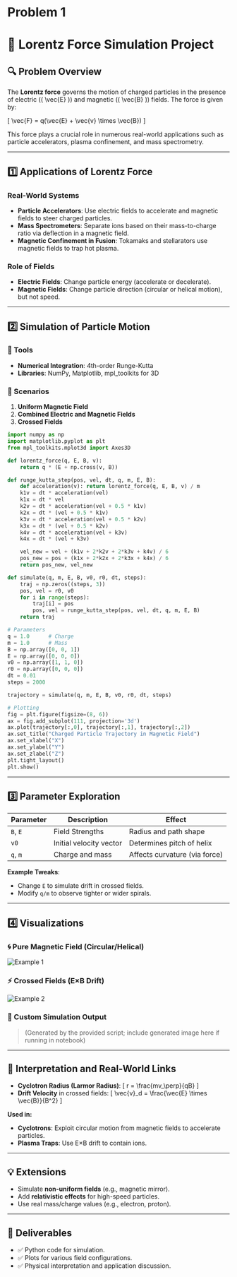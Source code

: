 # Problem 1

# 🚀 Lorentz Force Simulation Project

## 🔍 Problem Overview

The **Lorentz force** governs the motion of charged particles in the presence of electric (\( \vec{E} \)) and magnetic (\( \vec{B} \)) fields. The force is given by:

\[
\vec{F} = q(\vec{E} + \vec{v} \times \vec{B})
\]

This force plays a crucial role in numerous real-world applications such as particle accelerators, plasma confinement, and mass spectrometry.

---

## 1️⃣ Applications of Lorentz Force

### Real-World Systems

- **Particle Accelerators**: Use electric fields to accelerate and magnetic fields to steer charged particles.
- **Mass Spectrometers**: Separate ions based on their mass-to-charge ratio via deflection in a magnetic field.
- **Magnetic Confinement in Fusion**: Tokamaks and stellarators use magnetic fields to trap hot plasma.

### Role of Fields

- **Electric Fields**: Change particle energy (accelerate or decelerate).
- **Magnetic Fields**: Change particle direction (circular or helical motion), but not speed.

---

## 2️⃣ Simulation of Particle Motion

### 🔧 Tools

- **Numerical Integration**: 4th-order Runge-Kutta
- **Libraries**: NumPy, Matplotlib, mpl_toolkits for 3D

### 🧪 Scenarios

1. **Uniform Magnetic Field**
2. **Combined Electric and Magnetic Fields**
3. **Crossed Fields**

```python
import numpy as np
import matplotlib.pyplot as plt
from mpl_toolkits.mplot3d import Axes3D

def lorentz_force(q, E, B, v):
    return q * (E + np.cross(v, B))

def runge_kutta_step(pos, vel, dt, q, m, E, B):
    def acceleration(v): return lorentz_force(q, E, B, v) / m
    k1v = dt * acceleration(vel)
    k1x = dt * vel
    k2v = dt * acceleration(vel + 0.5 * k1v)
    k2x = dt * (vel + 0.5 * k1v)
    k3v = dt * acceleration(vel + 0.5 * k2v)
    k3x = dt * (vel + 0.5 * k2v)
    k4v = dt * acceleration(vel + k3v)
    k4x = dt * (vel + k3v)

    vel_new = vel + (k1v + 2*k2v + 2*k3v + k4v) / 6
    pos_new = pos + (k1x + 2*k2x + 2*k3x + k4x) / 6
    return pos_new, vel_new

def simulate(q, m, E, B, v0, r0, dt, steps):
    traj = np.zeros((steps, 3))
    pos, vel = r0, v0
    for i in range(steps):
        traj[i] = pos
        pos, vel = runge_kutta_step(pos, vel, dt, q, m, E, B)
    return traj

# Parameters
q = 1.0      # Charge
m = 1.0      # Mass
B = np.array([0, 0, 1])
E = np.array([0, 0, 0])
v0 = np.array([1, 1, 0])
r0 = np.array([0, 0, 0])
dt = 0.01
steps = 2000

trajectory = simulate(q, m, E, B, v0, r0, dt, steps)

# Plotting
fig = plt.figure(figsize=(8, 6))
ax = fig.add_subplot(111, projection='3d')
ax.plot(trajectory[:,0], trajectory[:,1], trajectory[:,2])
ax.set_title("Charged Particle Trajectory in Magnetic Field")
ax.set_xlabel("X")
ax.set_ylabel("Y")
ax.set_zlabel("Z")
plt.tight_layout()
plt.show()
```

---

## 3️⃣ Parameter Exploration

| Parameter | Description             | Effect                        |
| --------- | ----------------------- | ----------------------------- |
| `B`, `E`  | Field Strengths         | Radius and path shape         |
| `v0`      | Initial velocity vector | Determines pitch of helix     |
| `q`, `m`  | Charge and mass         | Affects curvature (via force) |

**Example Tweaks**:

- Change `E` to simulate drift in crossed fields.
- Modify `q/m` to observe tighter or wider spirals.

---

## 4️⃣ Visualizations

### 🌀 Pure Magnetic Field (Circular/Helical)

![Example 1](https://upload.wikimedia.org/wikipedia/commons/1/17/Helical_motion_of_charge_in_magnetic_field.gif)

### ⚡ Crossed Fields (E×B Drift)

![Example 2](https://upload.wikimedia.org/wikipedia/commons/5/58/Charged_Particle_Motion_in_Crossed_Electric_and_Magnetic_Fields.gif)

### 🎯 Custom Simulation Output

> (Generated by the provided script; include generated image here if running in notebook)

---

## 🧠 Interpretation and Real-World Links

- **Cyclotron Radius (Larmor Radius)**:
  \[
  r = \frac{mv\_\perp}{qB}
  \]
- **Drift Velocity** in crossed fields:
  \[
  \vec{v}\_d = \frac{\vec{E} \times \vec{B}}{B^2}
  \]

**Used in:**

- **Cyclotrons**: Exploit circular motion from magnetic fields to accelerate particles.
- **Plasma Traps**: Use E×B drift to contain ions.

---

## 💡 Extensions

- Simulate **non-uniform fields** (e.g., magnetic mirror).
- Add **relativistic effects** for high-speed particles.
- Use real mass/charge values (e.g., electron, proton).

---

## 📁 Deliverables

- ✅ Python code for simulation.
- ✅ Plots for various field configurations.
- ✅ Physical interpretation and application discussion.

